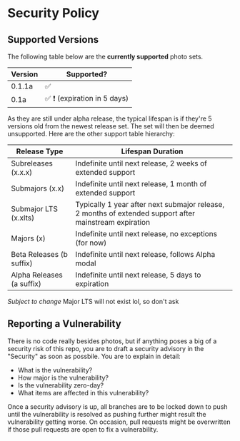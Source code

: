 # Security Policy

## Supported Versions

The following table below are the **currently supported** photo sets.

| Version | Supported?          |
| ------- | ------------------ |
| 0.1.1a   | :white_check_mark: |
| 0.1a   | :white_check_mark: :exclamation: (expiration in 5 days) |

As they are still under alpha release, the typical lifespan is if they're 5 versions old from the newest release set. The set will then be deemed unsupported. Here are the other support table hierarchy:

| Release Type | Lifespan Duration | 
| ------------ | ----------------- |
| Subreleases (x.x.x) | Indefinite until next release, 2 weeks of extended support |
| Submajors (x.x) | Indefinite until next release, 1 month of extended support |
| Submajor LTS (x.xlts) | Typically 1 year after next submajor release, 2 months of extended support after mainstream expiration |
| Majors (x) | Indefinite until next release, no exceptions (for now) |
| Beta Releases (b suffix) | Indefinite until next release, follows Alpha modal |
| Alpha Releases (a suffix) | Indefinite until next release, 5 days to expiration |

*Subject to change*
Major LTS will not exist lol, so don't ask

## Reporting a Vulnerability

There is no code really besides photos, but if anything poses a big of a security risk of this repo, you are to draft a security advisory in the "Security" as soon as possbile. You are to explain in detail:
- What is the vulnerability?
- How major is the vulnerability?
- Is the vulnerability zero-day?
- What items are affected in this vulnerability?

Once a security advisory is up, all branches are to be locked down to push until the vulnerability is resolved as pushing further might result the vulnerability getting worse. On occasion, pull requests might be overwritten if those pull requests are open to fix a vulnerability.
